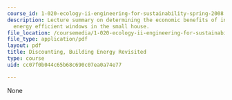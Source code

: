 ```yaml
---
course_id: 1-020-ecology-ii-engineering-for-sustainability-spring-2008
description: Lecture summary on determining the economic benefits of installing more
  energy efficient windows in the small house.
file_location: /coursemedia/1-020-ecology-ii-engineering-for-sustainability-spring-2008/cc07f0b044c65b68c690c07ea0a74e77_lec15.pdf
file_type: application/pdf
layout: pdf
title: Discounting, Building Energy Revisited
type: course
uid: cc07f0b044c65b68c690c07ea0a74e77

---
```

None